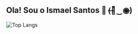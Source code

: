 ## Ola! Sou o Ismael Santos 👋 (̶◉͛‿◉̶)

![Top Langs](https://github-readme-stats.vercel.app/api/top-langs/?username=ismaelsants&hide_progress=true)
